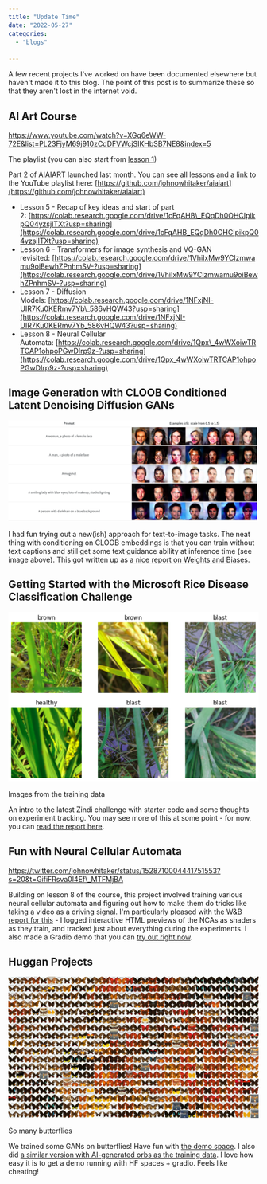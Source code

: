 ```yaml
---
title: "Update Time"
date: "2022-05-27"
categories:
  - "blogs"

---
```


A few recent projects I've worked on have been documented elsewhere but haven't made it to this blog. The point of this post is to summarize these so that they aren't lost in the internet void.

## AI Art Course

https://www.youtube.com/watch?v=XGq6eWW-72E&list=PL23FjyM69j910zCdDFVWcjSIKHbSB7NE8&index=5

The playlist (you can also start from [lesson 1](https://www.youtube.com/watch?v=p814BapRq2U&list=PL23FjyM69j910zCdDFVWcjSIKHbSB7NE8))

Part 2 of AIAIART launched last month. You can see all lessons and a link to the YouTube playlist here: [https://github.com/johnowhitaker/aiaiart](https://github.com/johnowhitaker/aiaiart)

- Lesson 5 - Recap of key ideas and start of part 2: [https://colab.research.google.com/drive/1cFqAHB\_EQqDh0OHCIpikpQ04yzsjITXt?usp=sharing](https://colab.research.google.com/drive/1cFqAHB_EQqDh0OHCIpikpQ04yzsjITXt?usp=sharing)
- Lesson 6 - Transformers for image synthesis and VQ-GAN revisited: [https://colab.research.google.com/drive/1VhiIxMw9YClzmwamu9oiBewhZPnhmSV-?usp=sharing](https://colab.research.google.com/drive/1VhiIxMw9YClzmwamu9oiBewhZPnhmSV-?usp=sharing)
- Lesson 7 - Diffusion Models: [https://colab.research.google.com/drive/1NFxjNI-UIR7Ku0KERmv7Yb\_586vHQW43?usp=sharing](https://colab.research.google.com/drive/1NFxjNI-UIR7Ku0KERmv7Yb_586vHQW43?usp=sharing)
- Lesson 8 - Neural Cellular Automata: [https://colab.research.google.com/drive/1Qpx\_4wWXoiwTRTCAP1ohpoPGwDIrp9z-?usp=sharing](https://colab.research.google.com/drive/1Qpx_4wWXoiwTRTCAP1ohpoPGwDIrp9z-?usp=sharing)

## Image Generation with CLOOB Conditioned Latent Denoising Diffusion GANs

![](images/screenshot-from-2022-05-27-08-19-26.png)

I had fun trying out a new(ish) approach for text-to-image tasks. The neat thing with conditioning on CLOOB embeddings is that you can train without text captions and still get some text guidance ability at inference time (see image above). This got written up as [a nice report on Weights and Biases](https://wandb.ai/johnowhitaker/cclddg_report/reports/New-Techniques-for-Generating-Images-with-Text--VmlldzoxOTc1NDU3).

## Getting Started with the Microsoft Rice Disease Classification Challenge

![](images/screenshot-from-2022-05-17-11-25-23.png)

Images from the training data

An intro to the latest Zindi challenge with starter code and some thoughts on experiment tracking. You may see more of this at some point - for now, you can [read the report here](https://wandb.ai/johnowhitaker/rice_challenge/reports/Getting-Started-with-the-Microsoft-Rice-Disease-Classification-Challenge--VmlldzoyMDIyMzE0).

## Fun with Neural Cellular Automata

https://twitter.com/johnowhitaker/status/1528710004441751553?s=20&t=GifiFRsva0l4Ef\_MTFMjBA

Building on lesson 8 of the course, this project involved training various neural cellular automata and figuring out how to make them do tricks like taking a video as a driving signal. I'm particularly pleased with [the W&B report for this](https://wandb.ai/johnowhitaker/nca/reports/Fun-with-Neural-Cellular-Automata--VmlldzoyMDQ5Mjg0) - I logged interactive HTML previews of the NCAs as shaders as they train, and tracked just about everything during the experiments. I also made a Gradio demo that you can [try out right now](https://huggingface.co/spaces/Gradio-Blocks/video_nca).

## Huggan Projects

![](images/0004.png)

So many butterflies

We trained some GANs on butterflies! Have fun with [the demo space](https://huggingface.co/spaces/huggan/butterfly-gan). I also did [a similar version with AI-generated orbs as the training data](https://huggingface.co/spaces/johnowhitaker/orbgan_demo). I love how easy it is to get a demo running with HF spaces + gradio. Feels like cheating!
